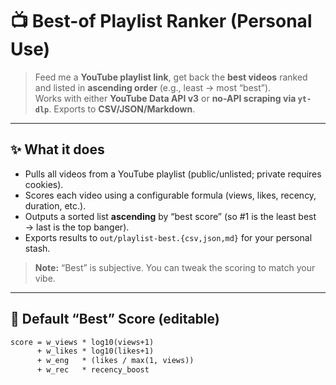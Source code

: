 # 📺 Best-of Playlist Ranker (Personal Use)

> Feed me a **YouTube playlist link**, get back the **best videos** ranked and listed in **ascending order** (e.g., least → most “best”).  
> Works with either **YouTube Data API v3** or **no-API scraping via `yt-dlp`**. Exports to **CSV/JSON/Markdown**.

---

## ✨ What it does

- Pulls all videos from a YouTube playlist (public/unlisted; private requires cookies).
- Scores each video using a configurable formula (views, likes, recency, duration, etc.).
- Outputs a sorted list **ascending** by “best score” (so #1 is the least best → last is the top banger).
- Exports results to `out/playlist-best.{csv,json,md}` for your personal stash.

> **Note:** “Best” is subjective. You can tweak the scoring to match your vibe.

---

## 🧮 Default “Best” Score (editable)

```txt
score = w_views * log10(views+1)
      + w_likes * log10(likes+1)
      + w_eng   * (likes / max(1, views))
      + w_rec   * recency_boost
